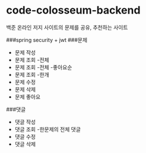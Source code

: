 # code-colosseum-backend
백준 온라인 저지 사이트의 문제를 공유, 추천하는 사이트


###spring security + jwt
###문제 
  - 문제 작성
  - 문제 조회 -전체
  - 문제 조회 -전체 -좋아요순 
  - 문제 조회 -한개 
  - 문제 수정
  - 문제 삭제
  - 문제 좋아요

###댓글
  - 댓글 작성
  - 댓글 조회 -한문제의 전체 댓글
  - 댓글 수정
  - 댓글 삭제
  


